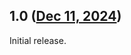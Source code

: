 ## 1.0 ([Dec 11, 2024](https://github.com/ramensoftware/windhawk-mods/blob/03e48ec11ead99e4fff7a66162d13dcd90dca4b7/mods/remove-quotes-from-ctrl-shift-c.wh.cpp))

Initial release.
